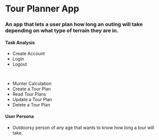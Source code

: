 # Tour Planner App

### An app that lets a user plan how long an outing will take depending on what type of terrain they are in.

#### Task Analysis
* Create Account
* Login
* Logout
<p>&nbsp;</p>

* Munter Calculation
&nbsp;
* Create a Tour Plan
* Read Tour Plans
* Update a Tour Plan
* Delete a Tour Plan

#### User Persona
* Outdoorsy person of any age that wants to know how long a tour will take.